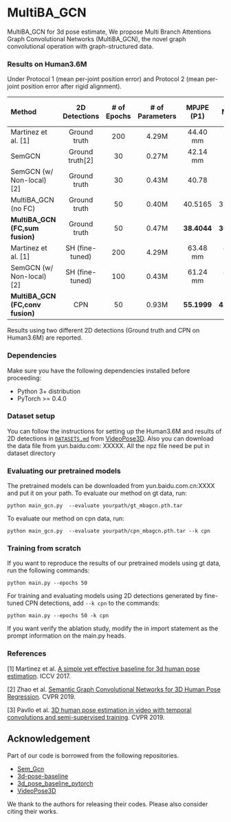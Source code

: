 # MultiBA_GCN
MultiBA_GCN for 3d pose estimate, 
We propose Multi Branch Attentions  Graph Convolutional Networks (MultiBA_GCN), the novel graph convolutional operation with graph-structured data. 

### Results on Human3.6M

Under Protocol 1 (mean per-joint position error) and Protocol 2 (mean per-joint position error after rigid alignment).

| Method | 2D Detections | # of Epochs | # of Parameters | MPJPE (P1) | P-MPJPE (P2) |
|:-------|:-------:|:-------:|:-------:|:-------:|:-------:|
| Martinez et al. [1] | Ground truth | 200  | 4.29M | 44.40 mm | 35.25 mm |
| SemGCN | Ground truth[2] | 30 | 0.27M | 42.14 mm | 33.53 mm |
| SemGCN (w/ Non-local)[2] | Ground truth | 30 | 0.43M | 40.78 |31.46 |
| MultiBA_GCN (no FC) | Ground truth | 50 | 0.40M | 40.5165 | 32.0645 |
| **MultiBA_GCN (FC,sum fusion)** | Ground truth | 50 | 0.47M | **38.4044** | **30.4082** |
| Martinez et al. [1] | SH (fine-tuned) | 200  | 4.29M | 63.48 mm | 48.15 mm |
| SemGCN (w/ Non-local)[2] | SH (fine-tuned) | 100 | 0.43M | 61.24 mm | 47.71 mm |
| **MultiBA_GCN (FC,conv fusion)** | CPN | 50 | 0.93M | **55.1999** | **43.9530** |

Results using two different 2D detections (Ground truth and CPN on Human3.6M) are reported.

### Dependencies
Make sure you have the following dependencies installed before proceeding:
- Python 3+ distribution
- PyTorch >= 0.4.0

### Dataset setup
You can follow the instructions for setting up the Human3.6M and results of 2D detections in [`DATASETS.md`](DATASETS.md) from [VideoPose3D](https://github.com/facebookresearch/VideoPose3D).
Also you can download the data file from yun.baidu.com:  XXXXX. 
All the npz file need be put in dataset directory

### Evaluating our pretrained models
The pretrained models can be downloaded from yun.baidu.com.cn:XXXX and put it on your path.
To evaluate our method on gt data, run:
```
python main_gcn.py  --evaluate yourpath/gt_mbagcn.pth.tar
```
To evaluate our method on cpn data, run:
```
python main_gcn.py  --evaluate yourpath/cpn_mbagcn.pth.tar --k cpn
```

### Training from scratch
If you want to reproduce the results of our pretrained models using gt data, run the following commands:
```
python main.py --epochs 50
```
For training and evaluating models using 2D detections generated by fine-tuned CPN detections, add `--k cpn` to the commands:
```
python main.py --epochs 50 -k cpn
```

If you want verify the ablation study, modify the in import statement as the prompt information on the main.py heads.

### References
[1] Martinez et al. [A simple yet effective baseline for 3d human pose estimation](https://arxiv.org/pdf/1705.03098.pdf). ICCV 2017.

[2] Zhao et al. [Semantic Graph Convolutional Networks for 3D Human Pose Regression](https://arxiv.org/pdf/1904.03345.pdf). CVPR 2019.

[3] Pavllo et al. [3D human pose estimation in video with temporal convolutions and semi-supervised training](https://arxiv.org/pdf/1811.11742.pdf). CVPR 2019.

## Acknowledgement

Part of our code is borrowed from the following repositories.

- [Sem_Gcn](https://github.com/garyzhao/SemGCN)
- [3d-pose-baseline](https://github.com/una-dinosauria/3d-pose-baseline)
- [3d_pose_baseline_pytorch](https://github.com/weigq/3d_pose_baseline_pytorch)
- [VideoPose3D](https://github.com/facebookresearch/VideoPose3D)

We thank to the authors for releasing their codes. Please also consider citing their works.


